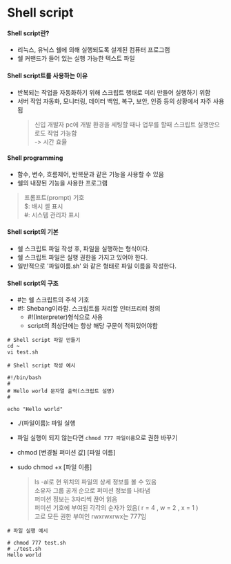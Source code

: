 Shell script
============

#### Shell script란?

- 리눅스, 유닉스 쉘에 의해 실행되도록 설계된 컴퓨터 프로그램  
- 쉘 커맨드가 들어 있는 실행 가능한 텍스트 파일

#### Shell script트를 사용하는 이유

- 반복되는 작업을 자동화하기 위해 스크립트 행태로 미리 만들어 실행하기 위함
- 서버 작업 자동화, 모니터링, 데이터 백업, 복구, 보안, 인증 등의 상황에서 자주 사용됨
  > 신입 개발자 pc에 개발 환경을 세팅할 때나 업무를 할때 스크립트 실행만으로도 작업 가능함  
  > -> 시간 효율

#### Shell programming

- 함수, 변수, 흐름제어, 반복문과 같은 기능을 사용할 수 있음
- 쉘의 내장된 기능을 사용한 프로그램

> 프롬프트(prompt) 기호  
> $: 배시 셸 표시  
> #: 시스템 관리자 표시  


#### Shell script의 기본
- 쉘 스크립트 파일 작성 후, 파일을 실행하는 형식이다.
- 쉘 스크립트 파일은 실행 권한을 가지고 있어야 한다.
- 일반적으로 '파일이름.sh' 와 같은 형태로 파일 이름을 작성한다.

#### Shell script의 구조

- #는 쉘 스크립트의 주석 기호
- #!: Shebang이라함. 스크립트를 처리할 인터프리터 정의  
  - #!(Interpreter)형식으로 사용
  - script의 최상단에는 항상 해당 구문이 적혀있어야함

```{.bash}
# Shell script 파일 만들기
cd ~
vi test.sh
```

```{.bash}
# Shell script 작성 예시

#!/bin/bash
# 
# Hello world 문자열 출력(스크립트 설명)
#

echo "Hello world"
```

- ./(파일이름): 파일 실행
- 파일 실행이 되지 않는다면 `chmod 777 파일이름`으로 권한 바꾸기
- chmod [변경될 퍼미션 값] [파일 이름]
- sudo chmod +x [파일 이름]

  > ls -al로 현 위치의 파일의 상세 정보를 볼 수 있음  
  > 소유자 그룹 공개 순으로 퍼미션 정보를 나타냄  
  > 퍼미션 정보는 3자리씩 끊어 읽음  
  > 퍼미션 기호에 부여된 각각의 순자가 있음( r = 4 , w = 2 , x = 1 )  
  > 고로 모든 권한 부여인 rwxrwxrwx는 777임

```{.bash}
# 파일 실행 예시

# chmod 777 test.sh
# ./test.sh
Hello world
```

